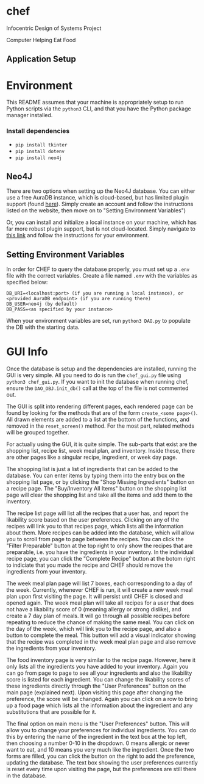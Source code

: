 # chef
Infocentric Design of Systems Project

Computer Helping Eat Food

## Application Setup

# Environment

This README assumes that your machine is appropriately setup 
to run Python scripts via the `python3` CLI, and that you have
the Python package manager installed.

### Install dependencies
* `pip install tkinter`
* `pip install dotenv`
* `pip install neo4j`

## Neo4J

There are two options when setting up the Neo4J database. You can either use a free AuraDB instance, which is cloud-based, but has limited plugin support (found [here](https://neo4j.com/cloud/platform/aura-graph-database/)). Simply create an account and follow the instructions listed on the website, then move on to "Setting Environment Variables")

Or, you can install and initialize a local instance on your machine, which has far more robust plugin support, but is not cloud-located. Simply navigate to [this link](https://neo4j.com/docs/operations-manual/current/installation/) and follow the instructions for your environment.

## Setting Environment Variables

In order for CHEF to query the database properly, you must set up a `.env` file with the correct variables. Create a file named `.env` with the variables as specified below:

```
DB_URI=<localhost:port> (if you are running a local instance), or <provided AuraDB endpoint> (if you are running there)
DB_USER=neo4j (by default)
DB_PASS=<as specified by your instance>
```

When your environment variables are set, run `python3 DAO.py` to populate the DB with the starting data.

# GUI Info
Once the database is setup and the dependencies are installed, running the GUI is very simple. All you need to do is run the `chef_gui.py` file using `python3 chef_gui.py`. If you want to init the database when running chef, ensure the `DAO_OBJ.init_db()` call at the top of the file is not commented out.

The GUI is split into rendering different pages, each rendered page can be found by looking for the methods that are of the form `create_<some page>()`. All drawn elements are added to a list at the bottom of the functions, and removed in the `reset_screen()` method. For the most part, related methods will be grouped together.

For actually using the GUI, it is quite simple. The sub-parts that exist are the shopping list, recipe list, week meal plan, and inventory. Inside these, there are other pages like a singular recipe, ingredient, or week day page.

The shopping list is just a list of ingredients that can be added to the database. You can enter items by typing them into the entry box on the shopping list page, or by clicking the "Shop Missing Ingredients" button on a recipe page. The "Buy/Inventory All Items" button on the shopping list page will clear the shopping list and take all the items and add them to the inventory.

The recipe list page will list all the recipes that a user has, and report the likability score based on the user preferences. Clicking on any of the recipes will link you to that recipes page, which lists all the information about them. More recipes can be added into the database, which will allow you to scroll from page to page between the recipes. You can click the "Filter Preparable" button at the top right to only show the recipes that are preparable, i.e. you have the ingredients in your inventory. In the individual recipe page, you can click the "Complete Recipe" button at the botom right to indiciate that you made the recipe and CHEF should remove the ingredients from your inventory.

The week meal plan page will list 7 boxes, each corresponding to a day of the week. Currently, whenever CHEF is run, it will create a new week meal plan upon first visiting the page. It will persist until CHEF is closed and opened again. The week meal plan will take all recipes for a user that does not have a likability score of 0 (meaning allergy or strong dislike), and create a 7 day plan of meals. It will go through all possible recipes before repeating to reduce the chance of making the same meal. You can click on the day of the week, which will link you to the recipe page, and also a button to complete the meal. This button will add a visual indicator showing that the recipe was completed in the week meal plan page and also remove the ingredients from your inventory.

The food inventory page is very similar to the recipe page. However, here it only lists all the ingredients you have added to your inventory. Again you can go from page to page to see all your ingredients and also the likability score is listed for each ingredient. You can change the likability scores of these ingredients directly through the "User Preferences" button on the main page (explained next). Upon visiting this page after changing the preference, the score will be changed. Again you can click on a row to bring up a food page which lists all the information about the ingredient and any substitutions that are possible for it.

The final option on main menu is the "User Preferences" button. This will allow you to change your preferences for individual ingredients. You can do this by entering the name of the ingredient in the text box at the top left, then choosing a number 0-10 in the dropdown. 0 means allergic or never want to eat, and 10 means you very much like the ingredient. Once the two forms are filled, you can click the button on the right to add the preference, updating the database. The text box showing the user preferences currently is reset every time upon visiting the page, but the preferences are still there in the database.
